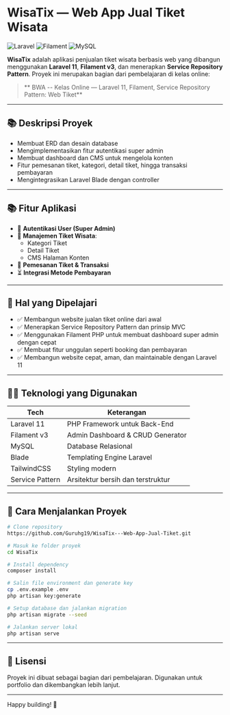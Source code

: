 # WisaTix — Web App Jual Tiket Wisata

![Laravel](https://img.shields.io/badge/Laravel-12-red?style=flat&logo=laravel)
![Filament](https://img.shields.io/badge/Filament-v3-blueviolet?style=flat&logo=laravel)
![MySQL](https://img.shields.io/badge/MySQL-Database-informational?style=flat&logo=mysql)

**WisaTix** adalah aplikasi penjualan tiket wisata berbasis web yang dibangun menggunakan **Laravel 11**, **Filament v3**, dan menerapkan **Service Repository Pattern**. Proyek ini merupakan bagian dari pembelajaran di kelas online:

> ** BWA -- Kelas Online — Laravel 11, Filament, Service Repository Pattern: Web Tiket**  

---

## 📚 Deskripsi Proyek

- Membuat ERD dan desain database
- Mengimplementasikan fitur autentikasi super admin
- Membuat dashboard dan CMS untuk mengelola konten
- Fitur pemesanan tiket, kategori, detail tiket, hingga transaksi pembayaran
- Mengintegrasikan Laravel Blade dengan controller

---

## 📚 Fitur Aplikasi

- 🔑 **Autentikasi User (Super Admin)**
- 📁 **Manajemen Tiket Wisata**:
  - Kategori Tiket
  - Detail Tiket
  - CMS Halaman Konten
- 🛒 **Pemesanan Tiket & Transaksi**
- ⏳ **Integrasi Metode Pembayaran**

---

## 🧠 Hal yang Dipelajari

- ✅ Membangun website jualan tiket online dari awal
- ✅ Menerapkan Service Repository Pattern dan prinsip MVC
- ✅ Menggunakan Filament PHP untuk membuat dashboard super admin dengan cepat
- ✅ Membuat fitur unggulan seperti booking dan pembayaran
- ✅ Membangun website cepat, aman, dan maintainable dengan Laravel 11

---

## 👨‍💻 Teknologi yang Digunakan

| Tech             | Keterangan                            |
|------------------|----------------------------------------|
| Laravel 11       | PHP Framework untuk Back-End           |
| Filament v3      | Admin Dashboard & CRUD Generator       |
| MySQL            | Database Relasional                    |
| Blade            | Templating Engine Laravel              |
| TailwindCSS      | Styling modern                         |
| Service Pattern  | Arsitektur bersih dan terstruktur      |

---

## 🚀 Cara Menjalankan Proyek

```bash
# Clone repository
https://github.com/Guruhg19/WisaTix---Web-App-Jual-Tiket.git

# Masuk ke folder proyek
cd WisaTix

# Install dependency
composer install

# Salin file environment dan generate key
cp .env.example .env
php artisan key:generate

# Setup database dan jalankan migration
php artisan migrate --seed

# Jalankan server lokal
php artisan serve
```

---

## 📝 Lisensi

Proyek ini dibuat sebagai bagian dari pembelajaran. Digunakan untuk portfolio dan dikembangkan lebih lanjut.

-----

Happy building! 🚀  

